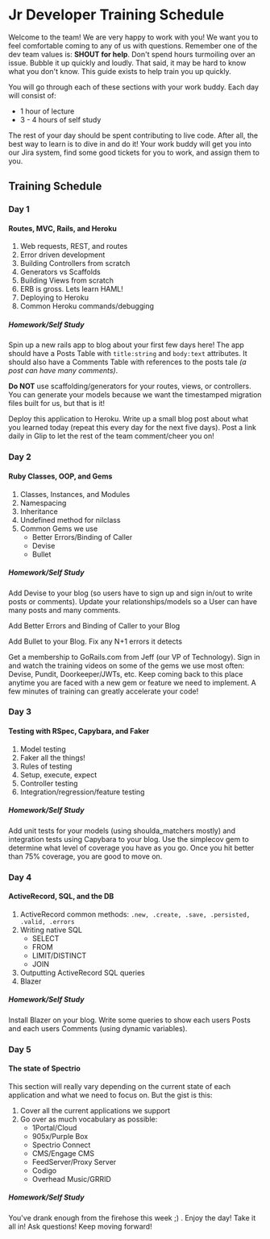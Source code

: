 # Jr Developer Training Schedule

Welcome to the team! We are very happy to work with you! We want you to feel comfortable coming to any of us with questions. Remember one of the dev team values is: **SHOUT for help**. Don't spend hours turmoiling over an issue. Bubble it up quickly and loudly. That said, it may be hard to know what you don't know. This guide exists to help train you up quickly.

You will go through each of these sections with your work buddy. Each day will consist of:

* 1 hour of lecture
* 3 - 4 hours of self study


The rest of your day should be spent contributing to live code. After all, the best way to learn is to dive in and do it! Your work buddy will get you into our Jira system, find some good tickets for you to work, and assign them to you.

## Training Schedule

### Day 1
#### Routes, MVC, Rails, and Heroku

1. Web requests, REST, and routes
1. Error driven development
1. Building Controllers from scratch
1. Generators vs Scaffolds
1. Building Views from scratch
1. ERB is gross. Lets learn HAML!
1. Deploying to Heroku
1. Common Heroku commands/debugging

##### Homework/Self Study
Spin up a new rails app to blog about your first few days here! The app should have a Posts Table with `title:string` and `body:text` attributes. It should also have a Comments Table with references to the posts tale _(a post can have many comments)_.

**Do NOT** use scaffolding/generators for your routes, views, or controllers. You can generate your models because we want the timestamped migration files built for us, but that is it!

Deploy this application to Heroku. Write up a small blog post about what you learned today (repeat this every day for the next five days). Post a link daily in Glip to let the rest of the team comment/cheer you on!


### Day 2
#### Ruby Classes, OOP, and Gems

1. Classes, Instances, and Modules
1. Namespacing
1. Inheritance
1. Undefined method for nilclass
1. Common Gems we use
    * Better Errors/Binding of Caller
    * Devise
    * Bullet

##### Homework/Self Study
Add Devise to your blog (so users have to sign up and sign in/out to write posts or comments). Update your relationships/models so a User can have many posts and many comments.

Add Better Errors and Binding of Caller to your Blog

Add Bullet to your Blog. Fix any N+1 errors it detects

Get a membership to GoRails.com from Jeff (our VP of Technology). Sign in and watch the training videos on some of the gems we use most often: Devise, Pundit, Doorkeeper/JWTs, etc. Keep coming back to this place anytime you are faced with a new gem or feature we need to implement. A few minutes of training can greatly accelerate your code!

### Day 3
#### Testing with RSpec, Capybara, and Faker

1. Model testing
1. Faker all the things!
1. Rules of testing
1. Setup, execute, expect
1. Controller testing
1. Integration/regression/feature testing

##### Homework/Self Study
Add unit tests for your models (using shoulda_matchers mostly) and integration tests using Capybara to your blog. Use the simplecov gem to determine what level of coverage you have as you go. Once you hit better than 75% coverage, you are good to move on.


### Day 4
#### ActiveRecord, SQL, and the DB

1. ActiveRecord common methods: `.new, .create, .save, .persisted, .valid, .errors`
1. Writing native SQL
    * SELECT
    * FROM
    * LIMIT/DISTINCT
    * JOIN
1. Outputting ActiveRecord SQL queries
1. Blazer

##### Homework/Self Study
Install Blazer on your blog. Write some queries to show each users Posts and each users Comments (using dynamic variables).

### Day 5
#### The state of Spectrio

This section will really vary depending on the current state of each application and what we need to focus on. But the gist is this:

1. Cover all the current applications we support
1. Go over as much vocabulary as possible:
    * 1Portal/Cloud
    * 905x/Purple Box
    * Spectrio Connect
    * CMS/Engage CMS
    * FeedServer/Proxy Server
    * Codigo
    * Overhead Music/GRRID

##### Homework/Self Study
You've drank enough from the firehose this week ;) . Enjoy the day! Take it all in! Ask questions! Keep moving forward!
